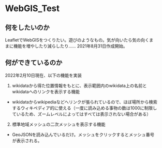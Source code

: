 # WebGIS_Test
## 何をしたいのか
LeafletでWebGISをつくりたい。遊びのようなもの。気が向いたら気の向くままに機能を増やしたり減らしたり……
2021年8月31日作成開始。

## 何ができているのか
2022年2月10日現在、以下の機能を実装
1. wikidataから得た位置情報をもとに、表示範囲内のwikidata上の名前とwikidataへのリンクを表示する機能
  - wikidataからwikipediaなどへリンクが張られているので、ほぼ場所から検索するウィキペディア的に使える（一度に読み込める事物の数は1000に制限しているため、ズームレベルによってはすべては表示されない場合がある）
2. 標準地域メッシュの二次メッシュを表示する機能
  - GeoJSONを読み込んでいるだけ。メッシュをクリックするとメッシュ番号が表示される。
